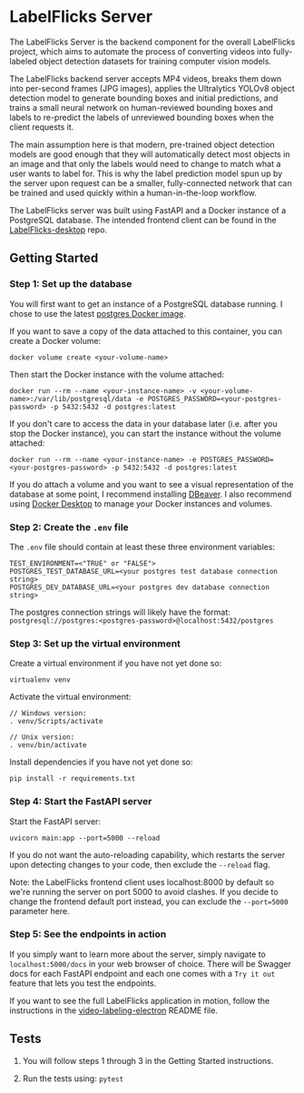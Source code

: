 # LabelFlicks Server

The LabelFlicks Server is the backend component for the overall LabelFlicks project, which aims to automate the process of converting videos into fully-labeled object detection datasets for training computer vision models.

The LabelFlicks backend server accepts MP4 videos, breaks them down into per-second frames (JPG images), applies the Ultralytics YOLOv8 object detection model to generate bounding boxes and initial predictions, and trains a small neural network on human-reviewed bounding boxes and labels to re-predict the labels of unreviewed bounding boxes when the client requests it. 

The main assumption here is that modern, pre-trained object detection models are good enough that they will automatically detect most objects in an image and that only the labels would need to change to match what a user wants to label for. This is why the label prediction model spun up by the server upon request can be a smaller, fully-connected network that can be trained and used quickly within a human-in-the-loop workflow.

The LabelFlicks server was built using FastAPI and a Docker instance of a PostgreSQL database. The intended frontend client can be found in the [LabelFlicks-desktop](https://github.com/ruangroc/LabelFlicks-desktop) repo.

## Getting Started

### Step 1: Set up the database

You will first want to get an instance of a PostgreSQL database running. I chose to use the latest [postgres Docker image](https://hub.docker.com/_/postgres/).

If you want to save a copy of the data attached to this container, you can create a Docker volume:
```
docker volume create <your-volume-name>
```

Then start the Docker instance with the volume attached: 
```
docker run --rm --name <your-instance-name> -v <your-volume-name>:/var/lib/postgresql/data -e POSTGRES_PASSWORD=<your-postgres-password> -p 5432:5432 -d postgres:latest
```

If you don't care to access the data in your database later (i.e. after you stop the Docker instance), you can start the instance without the volume attached:
```
docker run --rm --name <your-instance-name> -e POSTGRES_PASSWORD=<your-postgres-password> -p 5432:5432 -d postgres:latest
```

If you do attach a volume and you want to see a visual representation of the database at some point, I recommend installing [DBeaver](https://dbeaver.io/). I also recommend using [Docker Desktop](https://www.docker.com/products/docker-desktop/) to manage your Docker instances and volumes.

### Step 2: Create the `.env` file

The `.env` file should contain at least these three environment variables:
```
TEST_ENVIRONMENT=<"TRUE" or "FALSE">
POSTGRES_TEST_DATABASE_URL=<your postgres test database connection string>
POSTGRES_DEV_DATABASE_URL=<your postgres dev database connection string>
```

The postgres connection strings will likely have the format: `postgresql://postgres:<postgres-password>@localhost:5432/postgres`

### Step 3: Set up the virtual environment

Create a virtual environment if you have not yet done so:
```
virtualenv venv
```

Activate the virtual environment:
```
// Windows version:
. venv/Scripts/activate

// Unix version:
. venv/bin/activate
```

Install dependencies if you have not yet done so:
```
pip install -r requirements.txt
```

### Step 4: Start the FastAPI server

Start the FastAPI server:
```
uvicorn main:app --port=5000 --reload
```

If you do not want the auto-reloading capability, which restarts the server upon detecting changes to your code, then exclude the `--reload` flag.

Note: the LabelFlicks frontend client uses localhost:8000 by default so we're running the server on port 5000 to avoid clashes. If you decide to change the frontend default port instead, you can exclude the `--port=5000` parameter here.

### Step 5: See the endpoints in action

If you simply want to learn more about the server, simply navigate to `localhost:5000/docs` in your web browser of choice. There will be Swagger docs for each FastAPI endpoint and each one comes with a `Try it out` feature that lets you test the endpoints.

If you want to see the full LabelFlicks application in motion, follow the instructions in the [video-labeling-electron](https://github.com/ruangroc/video-labeling-electron) README file.

## Tests

1. You will follow steps 1 through 3 in the Getting Started instructions.

2. Run the tests using: `pytest`

